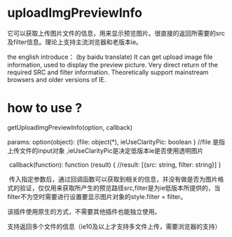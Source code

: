 # uploadImgPreviewInfo
它可以获取上传图片文件的信息，用来显示预览图片。很直接的返回所需要的src及filter信息。理论上支持主流浏览器和老版本ie。

the english introduce： (by baidu translate)
It can get upload image file information, used to display the preview picture. Very direct return of the required SRC and filter information.
Theoretically support mainstream browsers and older versions of IE.

# how to use ?

getUploadImgPreviewInfo(option, callback)

  params: option(object):  {file: object(*), ieUseClarityPic: boolean }  //file 是指上传文件的input对象 ,ieUseClarityPic是决定低版本ie是否使用透明图片
  
  
  
  callback(function): function (result) { //result: [{src: string, filter: string}]
  }
          
 传入指定参数后，通过回调函数可以获取到相关的信息，并没有做是否为图片格式的验证，仅仅用来获取所产生的预览路径src,filter是为ie低版本所提供的，当filter不为空时需要进行设置要显示图片对象的style.filter = filter。
 
 该插件使用原生的方式，不需要其他插件也能独立使用。
  
  支持返回多个文件的信息（ie10及以上才支持多文件上传，需要浏览器的支持）
